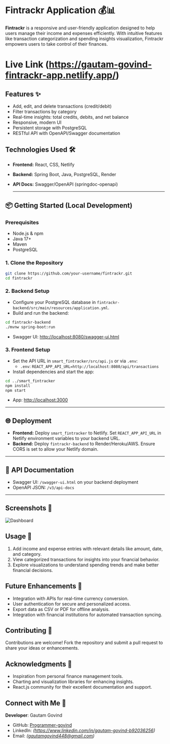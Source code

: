 # Fintrackr Application 💰📊

**Fintrackr** is a responsive and user-friendly application designed to help users manage their income and expenses efficiently. With intuitive features like transaction categorization and spending insights visualization, Fintrackr empowers users to take control of their finances.

# Live Link (https://gautam-govind-fintrackr-app.netlify.app/)

## Features ✨

- Add, edit, and delete transactions (credit/debit)
- Filter transactions by category
- Real-time insights: total credits, debits, and net balance
- Responsive, modern UI
- Persistent storage with PostgreSQL
- RESTful API with OpenAPI/Swagger documentation

## Technologies Used 🛠️
- **Frontend:** React, CSS, Netlify
- **Backend:** Spring Boot, Java, PostgreSQL, Render
- **API Docs:** Swagger/OpenAPI (springdoc-openapi)

  ---

## 📦 Getting Started (Local Development)

### Prerequisites
- Node.js & npm
- Java 17+
- Maven
- PostgreSQL

### 1. Clone the Repository
```bash
git clone https://github.com/your-username/fintrackr.git
cd fintrackr
```

### 2. Backend Setup
- Configure your PostgreSQL database in `fintrackr-backend/src/main/resources/application.yml`.
- Build and run the backend:
```bash
cd fintrackr-backend
./mvnw spring-boot:run
```
- Swagger UI: [http://localhost:8080/swagger-ui.html](http://localhost:8080/swagger-ui.html)

### 3. Frontend Setup
- Set the API URL in `smart_fintracker/src/api.js` or via `.env`:
  - `.env`: `REACT_APP_API_URL=http://localhost:8080/api/transactions`
- Install dependencies and start the app:
```bash
cd ../smart_fintracker
npm install
npm start
```
- App: [http://localhost:3000](http://localhost:3000)

---

## 🌐 Deployment
- **Frontend:** Deploy `smart_fintracker` to Netlify. Set `REACT_APP_API_URL` in Netlify environment variables to your backend URL.
- **Backend:** Deploy `fintrackr-backend` to Render/Heroku/AWS. Ensure CORS is set to allow your Netlify domain.

---

## 📄 API Documentation
- Swagger UI: `/swagger-ui.html` on your backend deployment
- OpenAPI JSON: `/v3/api-docs`

---

## Screenshots 📸

![Dashboard](https://github.com/user-attachments/assets/d9f2d797-6225-4425-8bf6-c5de8211d40f)


## Usage 🚦

1. Add income and expense entries with relevant details like amount, date, and category.
2. View categorized transactions for insights into your financial behavior.
3. Explore visualizations to understand spending trends and make better financial decisions.

## Future Enhancements 🌟

* Integration with APIs for real-time currency conversion.
* User authentication for secure and personalized access.
* Export data as CSV or PDF for offline analysis.
* Integration with financial institutions for automated transaction syncing.

## Contributing 🤝

Contributions are welcome! Fork the repository and submit a pull request to share your ideas or enhancements.

## Acknowledgments 🙌

* Inspiration from personal finance management tools.
* Charting and visualization libraries for enhancing insights.
* React.js community for their excellent documentation and support.

## Connect with Me 💬

**Developer**: Gautam Govind

* GitHub: [Programmer-govind](https://github.com/Programmer-govind)
* LinkedIn: *(https://www.linkedin.com/in/gautam-govind-b92036256)*
* Email: *(gautamgovind448@gmail.com)*
